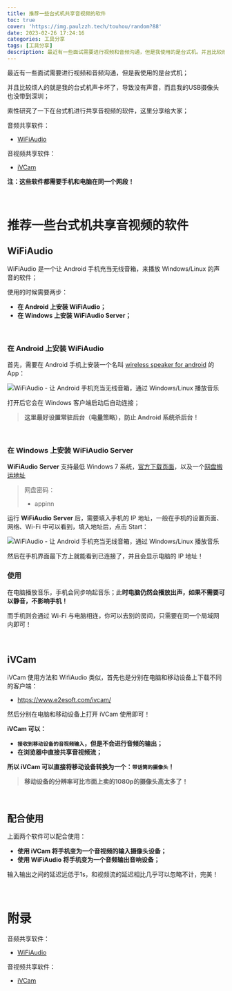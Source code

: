```yaml
---
title: 推荐一些台式机共享音视频的软件
toc: true
cover: 'https://img.paulzzh.tech/touhou/random?88'
date: 2023-02-26 17:24:16
categories: 工具分享
tags: [工具分享]
description: 最近有一些面试需要进行视频和音频沟通，但是我使用的是台式机。并且比较烦人的就是我的台式机声卡坏了，导致没有声音，而且我的USB摄像头也没带到深圳，索性研究了一下在台式机进行共享音视频的软件，这里分享给大家；
---
```


最近有一些面试需要进行视频和音频沟通，但是我使用的是台式机；

并且比较烦人的就是我的台式机声卡坏了，导致没有声音，而且我的USB摄像头也没带到深圳；

索性研究了一下在台式机进行共享音视频的软件，这里分享给大家；

音频共享软件：

-   [WiFiAudio](https://www.appinn.com/wifiaudio-for-android-and-windows/)

音视频共享软件：

-   [iVCam](https://www.e2esoft.com/ivcam/)

**注：这些软件都需要手机和电脑在同一个网段！**

<br/>

<!--more-->

# **推荐一些台式机共享音视频的软件**

## **WiFiAudio**

WiFiAudio 是一个让 Android 手机充当无线音箱，来播放 Windows/Linux 的声音的软件；

使用的时候需要两步：

-   **在 Android 上安装 WiFiAudio；**
-   **在 Windows 上安装 WiFiAudio Server；**

<br/>

### **在 Android 上安装 WiFiAudio**

首先，需要在 Android 手机上安装一个名叫 [wireless speaker for android](https://d.appinn.com/wireless-speaker-for-android/) 的 App：

![WiFiAudio - 让 Android 手机充当无线音箱，通过 Windows/Linux 播放音乐](https://static1.appinn.com/images/202102/photo_2021-02-20_15-53-26.jpg!)

打开后它会在 Windows 客户端启动后自动连接；

>   **这里最好设置常驻后台（电量策略），防止 Android 系统杀后台！**

<br/>

### **在 Windows 上安装 WiFiAudio Server**

**WiFiAudio** **Server** 支持最低 Windows 7 系统，[官方下载页面](https://wifiaudio.boards.net/thread/2/wifiaudio-support-links-download-application)，以及一个[网盘搬运地址](https://590m.com/f/15690961-482999164-293391)

>   网盘密码：
>
>   -   appinn

运行 **WiFiAudio** **Server** 后，需要填入手机的 IP 地址，一般在手机的设置页面、网络、Wi-Fi 中可以看到，填入地址后，点击 Start：

![WiFiAudio - 让 Android 手机充当无线音箱，通过 Windows/Linux 播放音乐](https://static1.appinn.com/images/202102/screen-appinn2021-02-20-15-57-41.jpg!)

然后在手机界面最下方上就能看到已连接了，并且会显示电脑的 IP 地址！

### **使用**

在电脑播放音乐，手机会同步响起音乐；此**时电脑仍然会播放出声，如果不需要可以静音，不影响手机！**

而手机则会通过 Wi-Fi 与电脑相连，你可以去别的房间，只需要在同一个局域网内即可！

<br/>

## **iVCam**

iVCam 使用方法和 WifiAudio 类似，首先也是分别在电脑和移动设备上下载不同的客户端：

-   https://www.e2esoft.com/ivcam/

然后分别在电脑和移动设备上打开 iVCam 使用即可！

**iVCam 可以：**

-   **`接收到移动设备的音视频输入`，但是不会进行音频的输出；**
-   **在浏览器中直接共享音视频流；**

**所以 iVCam 可以直接将移动设备转换为一个：`带话筒的摄像头`！**

>   **移动设备的分辨率可比市面上卖的1080p的摄像头高太多了！**

<br/>

## **配合使用**

上面两个软件可以配合使用：

-   **使用 iVCam 将手机变为一个音视频的输入摄像头设备；**
-   **使用 WiFiAudio 将手机变为一个音频输出音响设备；**

输入输出之间的延迟远低于1s，和视频流的延迟相比几乎可以忽略不计，完美！

<br/>

# **附录**

音频共享软件：

-   [WiFiAudio](https://www.appinn.com/wifiaudio-for-android-and-windows/)

音视频共享软件：

-   [iVCam](https://www.e2esoft.com/ivcam/)


<br/>
